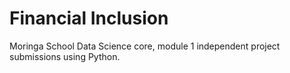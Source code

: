 # Financial Inclusion
Moringa School Data Science core, module 1 independent project submissions using Python.
